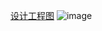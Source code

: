 [设计工程图](https://github.com/taojiangcb/chat/blob/master/APIGateway/APIgateway.mdj)
![image](https://github.com/taojiangcb/chat/blob/master/F5B42D82-55B4-4F5A-8348-DFB8FE079BD3.png?raw=true)